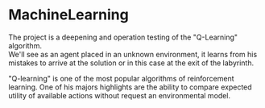 # MachineLearning
The project is a deepening and operation testing of the "Q-Learning" algorithm.  
We'll see as an agent placed in an unknown environment, it learns from his mistakes to arrive at the solution or in this case at the  exit of the labyrinth.

"Q-learning" is one of the most popular algorithms of reinforcement learning. 
One of his majors highlights are the ability to compare expected utility of available actions without request an environmental model.
